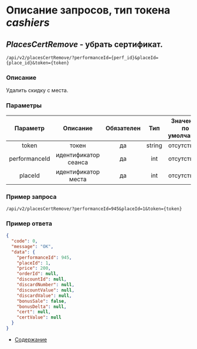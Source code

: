 Описание запросов, тип токена _cashiers_
================================

_PlacesCertRemove_ - убрать сертификат.
------------------------------------
`/api/v2/placesCertRemove/?performanceId={perf_id}&placeId={place_id}&token={token}`

### Описание
Удалить скидку с места.

### Параметры
| Параметр 	|        Описание       	| Обязателен 	|   Тип  	| Значение по умолчанию 	|
|:--------:	|:---------------------:	|:----------:	|:------:	|:---------------------:	|
|   token  	|         токен         	|     да     	| string 	|      отсутствует      	|
|  performanceId 	| идентификатор сеанса |     да     	|   int  	|      отсутствует      	|
|  placeId 	| идентификатор места |     да     	|   int  	|      отсутствует      	|

### Пример запроса
`/api/v2/placesCertRemove/?performanceId=945&placeId=1&token={token}`

### Пример ответа
```json
{
  "code": 0,
  "message": "OK",
  "data": {
    "performanceId": 945,
    "placeId": 1,
    "price": 200,
    "orderId": null,
    "discountId": null,
    "discardNumber": null,
    "discountValue": null,
    "discardValue": null,
    "bonusSale": false,
    "bonusDelta": null,
    "cert": null,
    "certValue": null
  }
}
```

* [Содержание](../index)